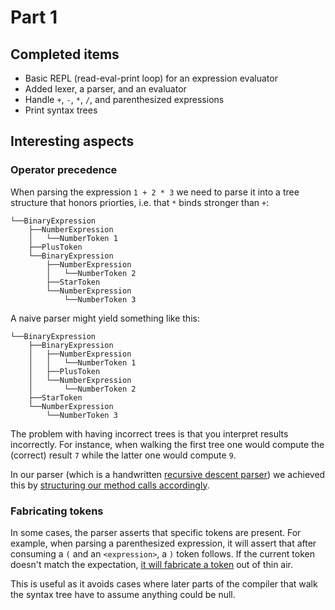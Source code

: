 # Part 1

## Completed items

* Basic REPL (read-eval-print loop) for an expression evaluator
* Added lexer, a parser, and an evaluator
* Handle `+`, `-`, `*`, `/`, and parenthesized expressions
* Print syntax trees

## Interesting aspects

### Operator precedence

When parsing the expression `1 + 2 * 3` we need to parse it into a tree
structure that honors priorties, i.e. that `*` binds stronger than `+`:

```
└──BinaryExpression
    ├──NumberExpression
    │   └──NumberToken 1
    ├──PlusToken
    └──BinaryExpression
        ├──NumberExpression
        │   └──NumberToken 2
        ├──StarToken
        └──NumberExpression
            └──NumberToken 3
```

A naive parser might yield something like this:

```
└──BinaryExpression
    ├──BinaryExpression
    │   ├──NumberExpression
    │   │   └──NumberToken 1
    │   ├──PlusToken
    │   └──NumberExpression
    │       └──NumberToken 2
    ├──StarToken
    └──NumberExpression
        └──NumberToken 3
```

The problem with having incorrect trees is that you interpret results
incorrectly. For instance, when walking the first tree one would compute the
(correct) result `7` while the latter one would compute `9`.

In our parser (which is a handwritten [recursive descent parser][rdp]) we
achieved this by [structuring our method calls accordingly][parsing].

[rdp]: https://en.wikipedia.org/wiki/Recursive_descent_parser
[parsing]: https://github.com/terrajobst/minsk/blob/c6812a81e81611c13ed3a1b1a8b5e802507c95ac/mc/CodeAnalysis/Parser.cs#L74-L102

### Fabricating tokens

In some cases, the parser asserts that specific tokens are present. For example,
when parsing a parenthesized expression, it will assert that after consuming a
`(` and an `<expression>`, a `)` token follows. If the current token doesn't match
the expectation, [it will fabricate a token][match] out of thin air.

This is useful as it avoids cases where later parts of the compiler that walk
the syntax tree have to assume anything could be null.

[match]: https://github.com/terrajobst/minsk/blob/c6812a81e81611c13ed3a1b1a8b5e802507c95ac/mc/CodeAnalysis/Parser.cs#L53-L60
